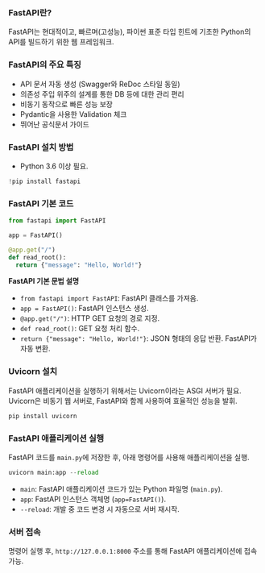 ### FastAPI란?
FastAPI는 현대적이고, 빠르며(고성능), 파이썬 표준 타입 힌트에 기초한 Python의 API를 빌드하기 위한 웹 프레임워크.

### FastAPI의 주요 특징
- API 문서 자동 생성 (Swagger와 ReDoc 스타일 동일)
- 의존성 주입 위주의 설계를 통한 DB 등에 대한 관리 편리
- 비동기 동작으로 빠른 성능 보장
- Pydantic을 사용한 Validation 체크
- 뛰어난 공식문서 가이드

### FastAPI 설치 방법
- Python 3.6 이상 필요.
```python
!pip install fastapi
```

### FastAPI 기본 코드
```python
from fastapi import FastAPI

app = FastAPI()

@app.get("/")
def read_root():
  return {"message": "Hello, World!"}
```

**FastAPI 기본 문법 설명**
- `from fastapi import FastAPI`: FastAPI 클래스를 가져옴.
- `app = FastAPI()`: FastAPI 인스턴스 생성.
- `@app.get("/")`: HTTP GET 요청의 경로 지정.
- `def read_root()`: GET 요청 처리 함수.
- `return {"message": "Hello, World!"}`: JSON 형태의 응답 반환. FastAPI가 자동 변환.

### Uvicorn 설치
FastAPI 애플리케이션을 실행하기 위해서는 Uvicorn이라는 ASGI 서버가 필요. Uvicorn은 비동기 웹 서버로, FastAPI와 함께 사용하여 효율적인 성능을 발휘.
```python
pip install uvicorn
```

### FastAPI 애플리케이션 실행
FastAPI 코드를 `main.py`에 저장한 후, 아래 명령어를 사용해 애플리케이션을 실행.
```python
uvicorn main:app --reload
```
- `main`: FastAPI 애플리케이션 코드가 있는 Python 파일명 (`main.py`).
- `app`: FastAPI 인스턴스 객체명 (`app=FastAPI()`).
- `--reload`: 개발 중 코드 변경 시 자동으로 서버 재시작. 

### 서버 접속
명령어 실행 후, `http://127.0.0.1:8000` 주소를 통해 FastAPI 애플리케이션에 접속 가능.  
